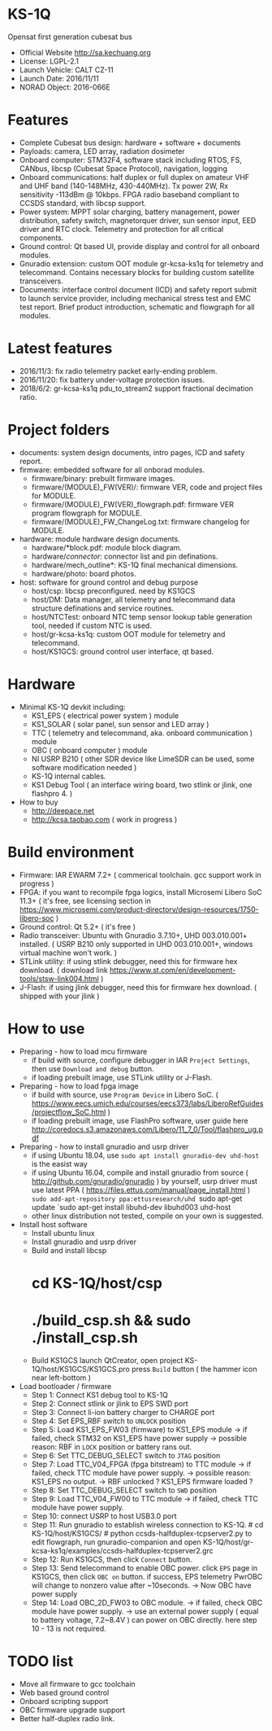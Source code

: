 # KS-1Q
Opensat first generation cubesat bus
* Official Website http://sa.kechuang.org
* License: LGPL-2.1
* Launch Vehicle: CALT CZ-11
* Launch Date: 2016/11/11
* NORAD Object: 2016-066E

# Features
* Complete Cubesat bus design: hardware + software + documents
* Payloads: camera, LED array, radiation dosimeter
* Onboard computer: STM32F4, software stack including RTOS, FS, CANbus, libcsp (Cubesat Space Protocol), navigation, logging
* Onboard communications: half duplex or full duplex on amateur VHF and UHF band (140-148MHz, 430-440MHz). Tx power 2W, Rx sensitivity -113dBm @ 10kbps. FPGA radio baseband compliant to CCSDS standard, with libcsp support. 
* Power system: MPPT solar charging, battery management, power distribution, safety switch, magnetorquer driver, sun sensor input, EED driver and RTC clock. Telemetry and protection for all critical components.
* Ground control: Qt based UI, provide display and control for all onboard modules.
* Gnuradio extension: custom OOT module gr-kcsa-ks1q for telemetry and telecommand. Contains necessary blocks for building custom satellite transceivers.
* Documents: interface control document (ICD) and safety report submit to launch service provider, including mechanical stress test and EMC test report. Brief product introduction, schematic and flowgraph for all modules.

# Latest features
* 2016/11/3: fix radio telemetry packet early-ending problem.
* 2016/11/20: fix battery under-voltage protection issues.
* 2018/6/2: gr-kcsa-ks1q pdu_to_stream2 support fractional decimation ratio.

# Project folders
* documents: system design documents, intro pages, ICD and safety report.
* firmware: embedded software for all onborad modules.
  * firmware/binary: prebuilt firmware images. 
  * firmware/(MODULE)_FW(VER)/: firmware VER, code and project files for MODULE.
  * firmware/(MODULE)_FW(VER)_flowgraph.pdf: firmware VER program flowgraph for MODULE.
  * firmware/(MODULE)_FW_ChangeLog.txt: firmware changelog for MODULE.
* hardware: module hardware design documents.
  * hardware/*block.pdf: module block diagram.
  * hardware/*connector*: connector list and pin definations.
  * hardware/mech_outline*: KS-1Q final mechanical dimensions.
  * hardware/photo: board photos.
* host: software for ground control and debug purpose
  * host/csp: libcsp preconfigured. need by KS1GCS
  * host/DM: Data manager, all telemetry and telecommand data structure definations and service routines.
  * host/NTCTest: onboard NTC temp sensor lookup table generation tool, needed if custom NTC is used.
  * host/gr-kcsa-ks1q: custom OOT module for telemetry and telecommand.
  * host/KS1GCS: ground control user interface, qt based.

# Hardware
* Minimal KS-1Q devkit including:
  * KS1_EPS ( electrical power system ) module
  * KS1_SOLAR ( solar panel, sun sensor and LED array )
  * TTC ( telemetry and telecommand, aka. onboard communication ) module
  * OBC ( onboard computer ) module
  * NI USRP B210 ( other SDR device like LimeSDR can be used, some software modification needed )
  * KS-1Q internal cables.
  * KS1 Debug Tool ( an interface wiring board, two stlink or jlink, one flashpro 4. )
* How to buy
  * http://deepace.net
  * http://kcsa.taobao.com ( work in progress )

# Build environment
* Firmware: IAR EWARM 7.2+ ( commerical toolchain. gcc support work in progress )
* FPGA: if you want to recompile fpga logics, install Microsemi Libero SoC 11.3+ ( it's free, see licensing section in https://www.microsemi.com/product-directory/design-resources/1750-libero-soc  )
* Ground control: Qt 5.2+ ( it's free )
* Radio transceiver: Ubuntu with Gnuradio 3.7.10+, UHD 003.010.001+ installed. ( USRP B210 only supported in UHD 003.010.001+, windows virtual machine won't work. )
* STLink utility: if using stlink debugger, need this for firmware hex download. ( download link https://www.st.com/en/development-tools/stsw-link004.html )
* J-Flash: if using jlink debugger, need this for firmware hex download. ( shipped with your jlink )

# How to use
* Preparing - how to load mcu firmware
  * if build with source, configure debugger in IAR `Project Settings`, then use `Download and debug` button.
  * if loading prebuilt image, use STLink utility or J-Flash.
* Preparing - how to load fpga image
  * if build with source, use `Program Device` in Libero SoC. ( https://www.eecs.umich.edu/courses/eecs373/labs/LiberoRefGuides/projectflow_SoC.html )
  * if loading prebuilt image, use FlashPro software, user guide here http://coredocs.s3.amazonaws.com/Libero/11_7_0/Tool/flashpro_ug.pdf
* Preparing - how to install gnuradio and usrp driver
  * if using Ubuntu 18.04, use `sudo apt install gnuradio-dev uhd-host` is the easist way
  * if using Ubuntu 16.04, compile and install gnuradio from source ( http://github.com/gnuradio/gnuradio ) by yourself, usrp driver must use latest PPA ( https://files.ettus.com/manual/page_install.html )
    `sudo add-apt-repository ppa:ettusresearch/uhd
    `sudo apt-get update
    `sudo apt-get install libuhd-dev libuhd003 uhd-host
  * other linux distribution not tested, compile on your own is suggested.
* Install host software
  * Install ubuntu linux
  * Install gnuradio and usrp driver
  * Build and install libcsp
    # cd KS-1Q/host/csp
    # ./build_csp.sh && sudo ./install_csp.sh
  * Build KS1GCS
    launch QtCreator, open project KS-1Q/host/KS1GCS/KS1GCS.pro
    press `Build` button ( the hammer icon near left-bottom )
* Load bootloader / firmware
  * Step 1: Connect KS1 debug tool to KS-1Q
  * Step 2: Connect stlink or jlink to EPS SWD port
  * Step 3: Connect li-ion battery charger to CHARGE port
  * Step 4: Set EPS_RBF switch to `UNLOCK` position
  * Step 5: Load KS1_EPS_FW03 (firmware) to KS1_EPS module
            -> if failed, check STM32 on KS1_EPS have power supply
            -> possible reason: RBF in `LOCK` position or battery rans out.
  * Step 6: Set TTC_DEBUG_SELECT switch to `JTAG` position
  * Step 7: Load TTC_V04_FPGA (fpga bitstream) to TTC module
            -> if failed, check TTC module have power supply.
            -> possible reason: KS1_EPS no output. 
            -> RBF unlocked ? KS1_EPS firmware loaded ? 
  * Step 8: Set TTC_DEBUG_SELECT switch to `SWD` position
  * Step 9: Load TTC_V04_FW00 to TTC module
            -> if failed, check TTC module have power supply.
  * Step 10: connect USRP to host USB3.0 port
  * Step 11: Run gnuradio to establish wireless connection to KS-1Q. 
	    # cd KS-1Q/host/KS1GCS/
            # python ccsds-halfduplex-tcpserver2.py
	    to edit flowgraph, run gnuradio-companion and open KS-1Q/host/gr-kcsa-ks1q/examples/ccsds-halfduplex-tcpserver2.grc
  * Step 12: Run KS1GCS, then click `Connect` button.
  * Step 13: Send telecommand to enable OBC power. click `EPS` page in KS1GCS, then click `OBC on` button. if success, EPS telemetry PwrOBC will change to nonzero value after ~10seconds.
            -> Now OBC have power supply
  * Step 14: Load OBC_2D_FW03 to OBC module.
            -> if failed, check OBC module have power supply.
            -> use an external power supply ( equal to battery voltage, 7.2~8.4V ) can power on OBC directly. here step 10 - 13 is not required.

# TODO list
  * Move all firmware to gcc toolchain
  * Web based ground control 
  * Onboard scripting support
  * OBC firmware upgrade support
  * Better half-duplex radio link.

